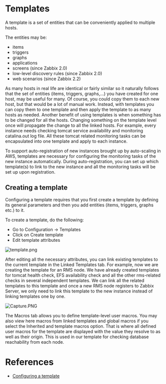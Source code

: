 # Templates

A template is a set of entities that can be conveniently applied to multiple hosts. 

The entities may be:

* items
* triggers
* graphs
* applications
* screens (since Zabbix 2.0)
* low-level discovery rules (since Zabbix 2.0)
* web scenarios (since Zabbix 2.2)


As many hosts in real life are identical or fairly similar so it naturally follows that the set of entities (items, triggers, graphs,…) you have created for one host, may be useful for many. Of course, you could copy them to each new host, but that would be a lot of manual work. Instead, with templates you can copy them to one template and then apply the template to as many hosts as needed. Another benefit of using templates is when something has to be changed for all the hosts. Changing something on the template level once will propagate the change to all the linked hosts. For example, every instance needs checking tomcat service availability and monitoring catalina.out log file. All these tomcat related monitoring tasks can be encapsulated into one template and apply to each instance. 


To support auto-registration of new instances brought up by auto-scaling in AWS, templates are necessary for configuring the monitoring tasks of the new instance automatically. During auto-registration, you can set up which template(s) to link to the new instance and  all the monitoring tasks will be set up upon registration. 

## Creating a template

Configuring a template requires that you first create a template by defining its general parameters and then you add entities (items, triggers, graphs etc.) to it. 

To create a template, do the following:

* Go to Configuration → Templates
* Click on Create template
* Edit template attributes

![template.png](https://bitbucket.org/repo/dBgzdj/images/114998894-template.png)

After editing all the necessary attributes, you can link existing templates to the current template in the Linked Templates tab. For example, now we are creating the template for an RMS node. We have already created templates for tomcat health check, EFS availability check and all the other rms-related checks in several independent templates. We can link all the related templates to this template and once a new RMS node registers to Zabbix Server, we only need to link this template to the new instance instead of linking templates one by one.

![Capture.PNG](https://bitbucket.org/repo/dBgzdj/images/2890380502-Capture.PNG)

The Macros tab allows you to define template-level user macros. You may also view here macros from linked templates and global macros if you select the Inherited and template macros option. That is where all defined user macros for the template are displayed with the value they resolve to as well as their origin. This is used in our template for checking database reachability from each node. 

# References 

* [Configuring a template](https://www.zabbix.com/documentation/3.0/manual/config/templates/template)